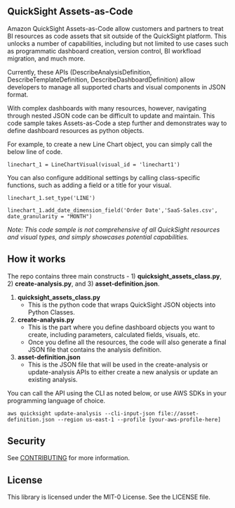 ## QuickSight Assets-as-Code

Amazon QuickSight Assets-as-Code allow customers and partners to treat BI resources as code assets that sit outside of the QuickSight platform. This unlocks a number of capabilities, including but not limited to use cases such as programmatic dashboard creation, version control, BI workfload migration, and much more.

Currently, these APIs (DescribeAnalysisDefinition, DescribeTemplateDefinition, DescribeDashboardDefinition) allow developers to manage all supported charts and visual components in JSON format.

With complex dashboards with many resources, however, navigating through nested JSON code can be difficult to update and maintain. This code sample takes Assets-as-Code a step further and demonstrates way to define dashboard resources as python objects.

For example, to create a new Line Chart object, you can simply call the below line of code.
```
linechart_1 = LineChartVisual(visual_id = 'linechart1')
```
You can also configure additional settings by calling class-specific functions, such as adding a field or a title for your visual.
```
linechart_1.set_type('LINE')

linechart_1.add_date_dimension_field('Order Date','SaaS-Sales.csv', date_granularity = "MONTH")
```
*Note: This code sample is not comprehensive of all QuickSight resources and visual types, and simply showcases potential capabilities.*

## How it works

The repo contains three main constructs - 1) **quicksight_assets_class.py**, 2) **create-analysis.py**, and 3) **asset-definition.json**.

1. **quicksight_assets_class.py**
    - This is the python code that wraps QuickSight JSON objects into Python Classes.
2. **create-analysis.py**
    - This is the part where you define dashboard objects you want to create, including parameters, calculated fields, visuals, etc.
    - Once you define all the resources, the code will also generate a final JSON file that contains the analysis definition.
3. **asset-definition.json**
    - This is the JSON file that will be used in the create-analysis or update-analysis APIs to either create a new analysis or update an existing analysis.

You can call the API using the CLI as noted below, or use AWS SDKs in your programming language of choice.
```
aws quicksight update-analysis --cli-input-json file://asset-definition.json --region us-east-1 --profile [your-aws-profile-here]
```
## Security

See [CONTRIBUTING](CONTRIBUTING.md#security-issue-notifications) for more information.

## License

This library is licensed under the MIT-0 License. See the LICENSE file.

